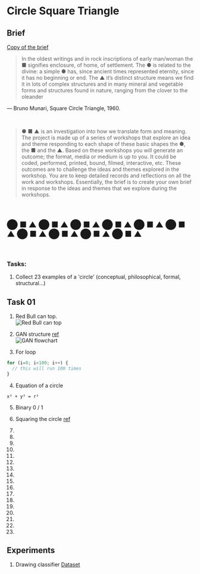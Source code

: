 # Circle Square Triangle

## Brief

[Copy of the brief](docs\IS_U7_21-22_CircleSquareTriangle.pdf)

> In the oldest writings and in rock inscriptions of early man/woman the &#9632; signifies
enclosure, of home, of settlement. The &#9679; is related to the divine: a simple &#9679; has,
since ancient times represented eternity, since it has no beginning or end. The &#9650;
it’s distinct structure means we find it in lots of complex structures and in many
mineral and vegetable forms and structures found in nature, ranging from the
clover to the oleander

— Bruno Munari, Square Circle Triangle, 1960.

<br>

>&#9679; &#9632; &#9650; is an investigation into how we translate form and meaning. The project
is made up of a series of workshops that explore an idea and theme responding
to each shape of these basic shapes the &#9679;, the &#9632; and the &#9650;. Based on these
workshops you will generate an outcome; the format, media or medium is up to
you. It could be coded, performed, printed, bound, filmed, interactive, etc. These
outcomes are to challenge the ideas and themes explored in the workshop.
You are to keep detailed records and reflections on all the work and workshops.
Essentially, the brief is to create your own brief in response to the ideas and
themes that we explore during the workshops.

<br>

## &#11044; &#9632; &#9650; &#11044; &#9632; &#9650; &#11044; &#9632; &#9650; &#11044; &#9632; &#9650; &#11044; &#9632; &#9650; &#11044; &#9632; &#9650; &#11044; &#9632; &#9650; &#11044; &#9632; &#9650; &#11044; &#9632; &#9650; &#11044; &#9632; &#9650;
<br>


### Tasks:

1. Collect 23 examples of a 'circle' (conceptual, philosophical, formal, structural…)


## Task 01

1. Red Bull can top.<br>
![Red Bull can top](https://www.seekpng.com/png/detail/87-877714_red-bull-can-png-download-red-bull-can.png)

2. GAN structure [ref](https://machinelearningmastery.com/what-are-generative-adversarial-networks-gans/)<br>
![GAN flowchart](https://machinelearningmastery.com/wp-content/uploads/2019/04/Example-of-Supervised-Learning.png)

3. For loop
  ``` javascript
  for (i=0; i<100; i++) {
    // this will run 100 times
  }
  ```

4. Equation of a circle
  ```
  x² + y² = r²
  ```

5. Binary 0 / 1

6. Squaring the circle [ref](https://en.wikipedia.org/wiki/Squaring_the_circle#Claims_of_circle_squaring)

7. 
8. 
9. 
10. 
11. 
12. 
13. 
14. 
15. 
16. 
17. 
18. 
19. 
20. 
21. 
22. 
23. 

## Experiments

1. Drawing classifier [Dataset](https://www.kaggle.com/cactus3/basicshapes)
